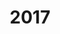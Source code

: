 ---
layout: robot
title: 2017
robot: (Replace Me)
game: Steamworks
thumbnail: /assets/images/2017/2017SteamworksRobot.jpg
---